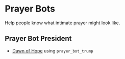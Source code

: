 # Prayer Bots

Help people know what intimate prayer might look like.

## Prayer Bot President

- [Dawn of Hope](https://youtube.com/playlist?list=PLOL65O8Galc1nFrN2kDfkaEoo6q1_PwhE&si=kY1RUxum0ufq52Ty) using `prayer_bot_trump`
